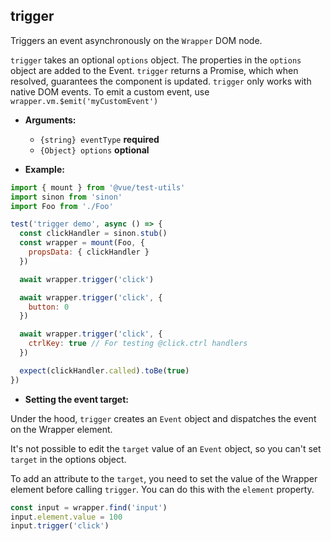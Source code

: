 ## trigger

Triggers an event asynchronously on the `Wrapper` DOM node.

`trigger` takes an optional `options` object. The properties in the `options` object are added to the Event.
`trigger` returns a Promise, which when resolved, guarantees the component is updated.
`trigger` only works with native DOM events. To emit a custom event, use `wrapper.vm.$emit('myCustomEvent')`

- **Arguments:**

  - `{string} eventType` **required**
  - `{Object} options` **optional**

- **Example:**

```js
import { mount } from '@vue/test-utils'
import sinon from 'sinon'
import Foo from './Foo'

test('trigger demo', async () => {
  const clickHandler = sinon.stub()
  const wrapper = mount(Foo, {
    propsData: { clickHandler }
  })

  await wrapper.trigger('click')

  await wrapper.trigger('click', {
    button: 0
  })

  await wrapper.trigger('click', {
    ctrlKey: true // For testing @click.ctrl handlers
  })

  expect(clickHandler.called).toBe(true)
})
```

- **Setting the event target:**

Under the hood, `trigger` creates an `Event` object and dispatches the event on the Wrapper element.

It's not possible to edit the `target` value of an `Event` object, so you can't set `target` in the options object.

To add an attribute to the `target`, you need to set the value of the Wrapper element before calling `trigger`. You can do this with the `element` property.

```js
const input = wrapper.find('input')
input.element.value = 100
input.trigger('click')
```
